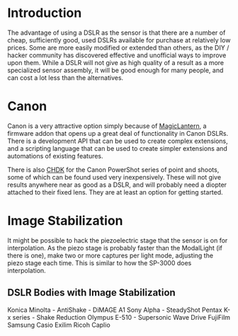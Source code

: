 # Introduction #

The advantage of using a DSLR as the sensor is that there are a number of cheap, sufficiently good, used DSLRs available for purchase at relatively low prices. Some are more easily modified or extended than others, as the DIY / hacker community has discovered effective and unofficial ways to improve upon them. While a DSLR will not give as high quality of a result as a more specialized sensor assembly, it will be good enough for many people, and can cost a lot less than the alternatives.

# Canon #

Canon is a very attractive option simply because of [MagicLantern](http://magiclantern.fm), a firmware addon that opens up a great deal of functionality in Canon DSLRs. There is a development API that can be used to create complex extensions, and a scripting language that can be used to create simpler extensions and automations of existing features.

There is also [CHDK](http://chdk.wikia.com/wiki/CHDK) for the Canon PowerShot series of point and shoots, some of which can be found used very inexpensively. These will not give results anywhere near as good as a DSLR, and will probably need a diopter attached to their fixed lens. They are at least an option for getting started.


# Image Stabilization #

It might be possible to hack the piezoelectric stage that the sensor is on for interpolation. As the piezo stage is probably faster than the ModalLight (if there is one), make two or more captures per light mode, adjusting the piezo stage each time. This is similar to how the SP-3000 does interpolation.

## DSLR Bodies with Image Stabilization ##

Konica Minolta - AntiShake - DiMAGE A1
Sony Alpha - SteadyShot
Pentax K-x series - Shake Reduction
Olympus E-510 - Supersonic Wave Drive
FujiFilm
Samsung
Casio Exilim
Ricoh Caplio